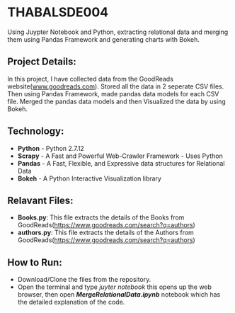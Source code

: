 # THABALSDE004
Using Juypter Notebook and Python, extracting relational data and merging them using Pandas Framework and generating charts with Bokeh.

## Project Details:
In this project, I have collected data from the GoodReads website(www.goodreads.com). Stored all the data in 2 seperate CSV files. Then using Pandas Framework, made pandas data models for each CSV file. Merged the pandas data models and then Visualized the data by using Bokeh.   

## Technology:
- **Python** -  Python 2.7.12
- **Scrapy** - A Fast and Powerful Web-Crawler Framework - Uses Python
- **Pandas** - A Fast, Flexible, and Expressive data structures for Relational Data 
- **Bokeh**  - A Python Interactive Visualization library

## Relavant Files: 
- **Books.py**: This file extracts the details of the Books from GoodReads(https://www.goodreads.com/search?q=authors)
- **authors.py**: This file extracts the details of the Authors from GoodReads(https://www.goodreads.com/search?q=authors)

## How to Run:
- Download/Clone the files from the repository. 
- Open the terminal and type _juyter notebook_ this opens up the web browser, then open **_MergeRelationalData.ipynb_** notebook which has the detailed explanation of the code.
